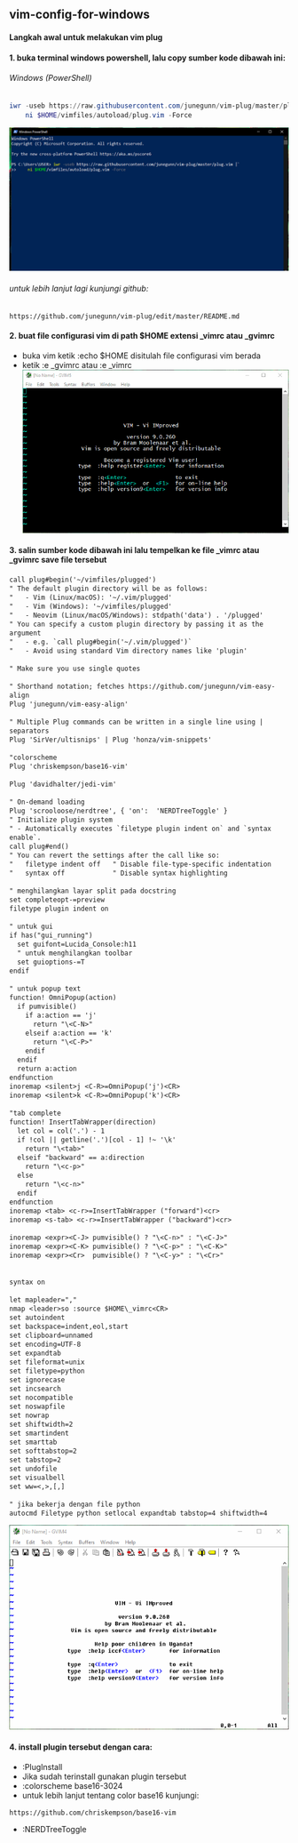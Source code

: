 ## vim-config-for-windows


#### Langkah awal untuk melakukan vim plug

#### 1. buka terminal windows powershell, lalu copy sumber kode dibawah ini:
###### Windows (PowerShell)

```powershell
iwr -useb https://raw.githubusercontent.com/junegunn/vim-plug/master/plug.vim |`
    ni $HOME/vimfiles/autoload/plug.vim -Force
```
![](image/psvimplug.png)
###### untuk lebih lanjut lagi kunjungi github:
```
https://github.com/junegunn/vim-plug/edit/master/README.md
```
#### 2. buat file configurasi vim di path $HOME extensi _vimrc atau _gvimrc
- buka vim ketik :echo $HOME disitulah file configurasi vim berada
- ketik :e _gvimrc atau :e _vimrc
![](image/givimrc.gif)

#### 3. salin sumber kode dibawah ini lalu tempelkan ke file _vimrc atau _gvimrc save file tersebut
```
call plug#begin('~/vimfiles/plugged')
" The default plugin directory will be as follows:
"   - Vim (Linux/macOS): '~/.vim/plugged'
"   - Vim (Windows): '~/vimfiles/plugged'
"   - Neovim (Linux/macOS/Windows): stdpath('data') . '/plugged'
" You can specify a custom plugin directory by passing it as the argument
"   - e.g. `call plug#begin('~/.vim/plugged')`
"   - Avoid using standard Vim directory names like 'plugin'

" Make sure you use single quotes

" Shorthand notation; fetches https://github.com/junegunn/vim-easy-align
Plug 'junegunn/vim-easy-align'

" Multiple Plug commands can be written in a single line using | separators
Plug 'SirVer/ultisnips' | Plug 'honza/vim-snippets'

"colorscheme
Plug 'chriskempson/base16-vim'

Plug 'davidhalter/jedi-vim'

" On-demand loading
Plug 'scrooloose/nerdtree', { 'on':  'NERDTreeToggle' }
" Initialize plugin system
" - Automatically executes `filetype plugin indent on` and `syntax enable`.
call plug#end()
" You can revert the settings after the call like so:
"   filetype indent off   " Disable file-type-specific indentation
"   syntax off            " Disable syntax highlighting

" menghilangkan layar split pada docstring 
set completeopt-=preview
filetype plugin indent on

" untuk gui
if has("gui_running")
  set guifont=Lucida_Console:h11
  " untuk menghilangkan toolbar
  set guioptions-=T
endif

" untuk popup text
function! OmniPopup(action)
  if pumvisible()
    if a:action == 'j'
      return "\<C-N>"
    elseif a:action == 'k'
      return "\<C-P>"
    endif
  endif
  return a:action
endfunction
inoremap <silent>j <C-R>=OmniPopup('j')<CR>
inoremap <silent>k <C-R>=OmniPopup('k')<CR>

"tab complete
function! InsertTabWrapper(direction)
  let col = col('.') - 1
  if !col || getline('.')[col - 1] !~ '\k'
    return "\<tab>"
  elseif "backward" == a:direction
    return "\<c-p>"
  else
    return "\<c-n>"
  endif
endfunction
inoremap <tab> <c-r>=InsertTabWrapper ("forward")<cr>
inoremap <s-tab> <c-r>=InsertTabWrapper ("backward")<cr>

inoremap <expr><C-J> pumvisible() ? "\<C-n>" : "\<C-J>"
inoremap <expr><C-K> pumvisible() ? "\<C-p>" : "\<C-K>"
inoremap <expr><Cr>  pumvisible() ? "\<C-y>" : "\<Cr>"


syntax on

let mapleader=","
nmap <leader>so :source $HOME\_vimrc<CR>
set autoindent
set backspace=indent,eol,start
set clipboard=unnamed
set encoding=UTF-8
set expandtab
set fileformat=unix
set filetype=python
set ignorecase
set incsearch
set nocompatible
set noswapfile
set nowrap
set shiftwidth=2
set smartindent
set smarttab
set softtabstop=2
set tabstop=2
set undofile
set visualbell
set ww=<,>,[,]

" jika bekerja dengan file python
autocmd Filetype python setlocal expandtab tabstop=4 shiftwidth=4

```
![](image/editvimrc.gif)

#### 4. install plugin tersebut dengan cara:
- :PlugInstall
- Jika sudah terinstall gunakan plugin tersebut
- :colorscheme base16-3024 
- untuk lebih lanjut tentang color base16 kunjungi:
```
https://github.com/chriskempson/base16-vim
```
- :NERDTreeToggle

